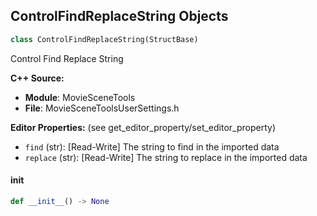 ## ControlFindReplaceString Objects

```python
class ControlFindReplaceString(StructBase)
```

Control Find Replace String

**C++ Source:**

- **Module**: MovieSceneTools
- **File**: MovieSceneToolsUserSettings.h

**Editor Properties:** (see get_editor_property/set_editor_property)

- ``find`` (str):  [Read-Write] The string to find in the imported data
- ``replace`` (str):  [Read-Write] The string to replace in the imported data

<a id="unreal.ControlFindReplaceString.__init__"></a>

#### __init__

```python
def __init__() -> None
```

<a id="unreal.AssetThumbnailWidgetSettings"></a>